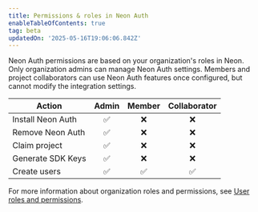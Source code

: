 ```yaml
---
title: Permissions & roles in Neon Auth
enableTableOfContents: true
tag: beta
updatedOn: '2025-05-16T19:06:06.842Z'
---
```


Neon Auth permissions are based on your organization's roles in Neon. Only organization admins can manage Neon Auth settings. Members and project collaborators can use Neon Auth features once configured, but cannot modify the integration settings.

| Action            | Admin | Member | Collaborator |
| ----------------- | :---: | :----: | :----------: |
| Install Neon Auth |  ✅   |   ❌   |      ❌      |
| Remove Neon Auth  |  ✅   |   ❌   |      ❌      |
| Claim project     |  ✅   |   ❌   |      ❌      |
| Generate SDK Keys |  ✅   |   ❌   |      ❌      |
| Create users      |  ✅   |   ✅   |      ✅      |

For more information about organization roles and permissions, see [User roles and permissions](/docs/manage/organizations#user-roles-and-permissions).

<NeedHelp />
